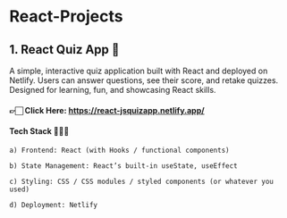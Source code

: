 # React-Projects

## 1. React Quiz App 🎯

A simple, interactive quiz application built with React and deployed on Netlify. Users can answer questions, see their score, and retake quizzes. Designed for learning, fun, and showcasing React skills.

   #### 👉🏻 Click Here: https://react-jsquizapp.netlify.app/

   #### Tech Stack 👨🏻‍💻

    a) Frontend: React (with Hooks / functional components)

    b) State Management: React’s built-in useState, useEffect

    c) Styling: CSS / CSS modules / styled components (or whatever you used)

    d) Deployment: Netlify
